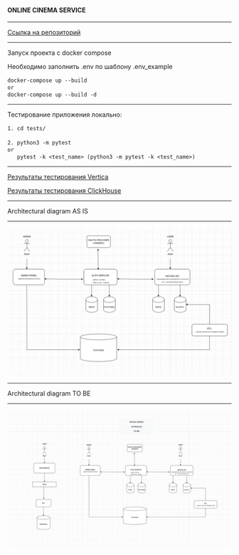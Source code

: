 #### ONLINE CINEMA SERVICE

____________________________________________________________________________
[Ссылка на репозиторий](https://github.com/SmirnovaT/ugc_sprint_1)
____________________________________________________________________________

Запуск проекта с docker compose

Необходимо заполнить .env по шаблону .env_example

```
docker-compose up --build
or
docker-compose up --build -d
```

____________________________________________________________________________
Тестирование приложения локально:

```
1. cd tests/

2. python3 -m pytest
or 
   pytest -k <test_name> (python3 -m pytest -k <test_name>)
```
____________________________________________________________________________
[Результаты тестирования Vertica](test_vertica/result.md)

[Результаты тестирования ClickHouse](test_db/test_clickhouse/result.md)
____________________________________________________________________________
Architectural diagram AS IS
____________________________________________________________________________
![arch as is](assets/arch_as_is.png)


____________________________________________________________________________
Architectural diagram TO BE
____________________________________________________________________________
![arch to_be](assets/arch_to_be.jpg)